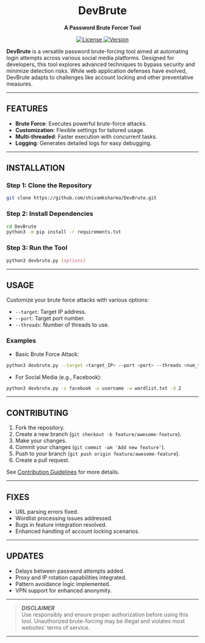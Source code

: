 <div align="center">

# **DevBrute**  
**A Password Brute Forcer Tool**

</div>

<div align="center">
    <a href="https://github.com/shivamksharma/terminal_portfolio/blob/main/LICENSE">
        <img src="https://img.shields.io/badge/license-MIT-blue.svg" alt="License" />
    </a>  
    <a href="https://github.com/shivamksharma/terminal_portfolio/releases">
        <img src="https://img.shields.io/badge/version-1.0.0-blue.svg" alt="Version" />
    </a>
</div>

**DevBrute** is a versatile password brute-forcing tool aimed at automating login attempts across various social media platforms. Designed for developers, this tool explores advanced techniques to bypass security and minimize detection risks. While web application defenses have evolved, DevBrute adapts to challenges like account locking and other preventative measures.

---

## **FEATURES**

- **Brute Force**: Executes powerful brute-force attacks.  
- **Customization**: Flexible settings for tailored usage.  
- **Multi-threaded**: Faster execution with concurrent tasks.  
- **Logging**: Generates detailed logs for easy debugging.

---

## **INSTALLATION**

### Step 1: Clone the Repository

```bash
git clone https://github.com/shivamksharma/DevBrute.git
```

### Step 2: Install Dependencies

```bash
cd DevBrute
python3 -m pip install -r requirements.txt
```

### Step 3: Run the Tool

```bash
python3 devbrute.py [options]
```

---

## **USAGE**

Customize your brute force attacks with various options:

- `--target`: Target IP address.  
- `--port`: Target port number.  
- `--threads`: Number of threads to use.

### Examples

- Basic Brute Force Attack:

```bash
python3 devbrute.py --target <target_IP> --port <port> --threads <num_threads>
```

- For Social Media (e.g., Facebook):

```bash
python3 devbrute.py -s facebook -u username -w wordlist.txt -d 2
```

---

## **CONTRIBUTING**

1. Fork the repository.  
2. Create a new branch (`git checkout -b feature/awesome-feature`).  
3. Make your changes.  
4. Commit your changes (`git commit -am 'Add new feature'`).  
5. Push to your branch (`git push origin feature/awesome-feature`).  
6. Create a pull request.

See [Contribution Guidelines](CONTRIBUTING.md) for more details.

---

## **FIXES**

- URL parsing errors fixed.  
- Wordlist processing issues addressed.  
- Bugs in feature integration resolved.  
- Enhanced handling of account locking scenarios.

---

## **UPDATES**

- Delays between password attempts added.  
- Proxy and IP rotation capabilities integrated.  
- Pattern avoidance logic implemented.  
- VPN support for enhanced anonymity.

---

> **_DISCLAIMER_**  
> Use responsibly and ensure proper authorization before using this tool. Unauthorized brute-forcing may be illegal and violates most websites' terms of service.

---
